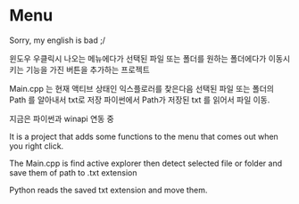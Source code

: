# Menu

Sorry, my english is bad ;/

윈도우 우클릭시 나오는 메뉴에다가 선택된 파일 또는 폴더를 원하는 폴더에다가 이동시키는 기능을 가진 버튼을 추가하는 프로젝트

Main.cpp 는 현재 액티브 상태인 익스플로러를 찾은다음 선택된 파일 또는 폴더의 Path 를 알아내서 txt로 저장
파이썬에서 Path가 저장된 txt 를 읽어서 파일 이동.

지금은 파이썬과 winapi 연동 중

It is a project that adds some functions to the menu that comes out when you right click.

The Main.cpp is find active explorer then detect selected file or folder and save them of path to .txt extension

Python reads the saved txt extension and move them.
